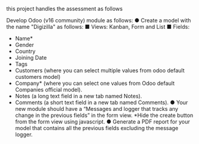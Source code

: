 this project handles the assessment as follows

Develop Odoo (v16 community) module as follows:
● Create a model with the name "Digizilla" as follows:
■ Views: Kanban, Form and List
■ Fields:
- Name*
- Gender
- Country
- Joining Date
- Tags
- Customers (where you can select multiple values
from odoo default customers model)
- Company* (where you can select one values
from Odoo default Companies official model).
- Notes (a long text field in a new tab named Notes).
- Comments (a short text field in a new tab named Comments).
● Your new module should have a “Messages and logger that tracks
any change in the previous fields” in the form view.
*Hide the create button from the form view using javascript.
● Generate a PDF report for your model that contains all the previous
fields excluding the message logger.
